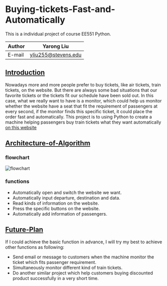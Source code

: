 # Buying-tickets-Fast-and-Automatically
This is a individual project of course EE551 Python.

|Author|Yarong Liu|
|---|---
|E-mail|yliu255@stevens.edu

## [Introduction](#Introduction)
Nowadays more and more people prefer to buy tickets, like air tickets, train tickets, on the website. But there are always some bad situations that our favorite tickets or the tickets fit our schedule have been sold out. In this case, what we really want to have is a monitor, which could help us monitor whether the website have a seat that fit the requirement of passengers at every second, if the monitor finds this specific ticket, it could place the order fast and automatically. This project is to using Python to create a machine helping passengers buy train tickets what they want automatically 
[on this website](https://www.12306.cn "a chinese train website")


## [Architecture-of-Algorithm](#Architecture-of-Algorithm)
### flowchart
![](https://github.com/MidgeLiu/Buying-tickets-Fast-and-Automatically/raw/master/flowchart.png "flowchart")
### functions
* Automatically open and switch the website we want. 
* Automatically input departure, destination and data.
* Read kinds of information on the website.
* Press the specific buttons on the website.
* Automatically add information of passengers.


## [Future-Plan](#Future-Plan)
If I could achieve the basic function in advance, I will try my best to achieve other functions as following:
* Send email or message to customers when the machine monitor the ticket which fits passenger requirement.
* Simultaneously monitor different kind of train tickets.
* Do another similar project which help customers buying discounted product successfully in a very short time.
